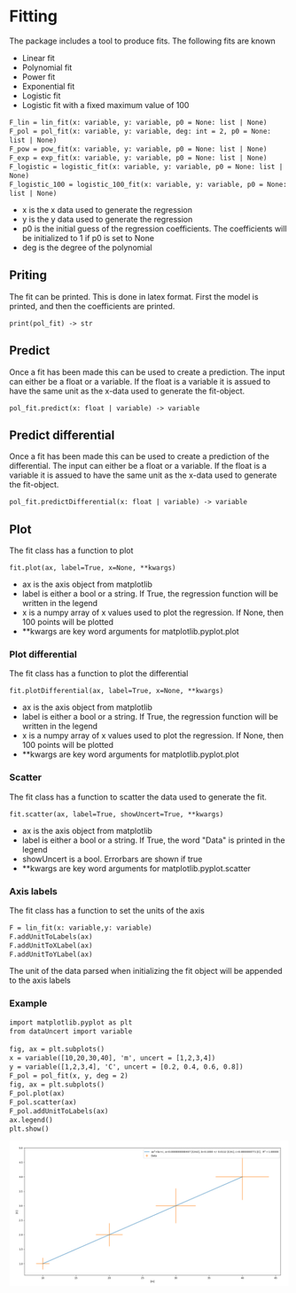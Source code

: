
# Fitting
The package includes a tool to produce fits. The following fits are known
 - Linear fit
 - Polynomial fit
 - Power fit
 - Exponential fit
 - Logistic fit
 - Logistic fit with a fixed maximum value of 100

```
F_lin = lin_fit(x: variable, y: variable, p0 = None: list | None)
F_pol = pol_fit(x: variable, y: variable, deg: int = 2, p0 = None: list | None)
F_pow = pow_fit(x: variable, y: variable, p0 = None: list | None)
F_exp = exp_fit(x: variable, y: variable, p0 = None: list | None)
F_logistic = logistic_fit(x: variable, y: variable, p0 = None: list | None)
F_logistic_100 = logistic_100_fit(x: variable, y: variable, p0 = None: list | None)
```

 - x is the x data used to generate the regression
 - y is the y data used to generate the regression
 - p0 is the initial guess of the regression coefficients. The coefficients will be initialized to 1 if p0 is set to None
 - deg is the degree of the polynomial

## Priting
The fit can be printed. This is done in latex format. First the model is printed, and then the coefficients are printed.

```
print(pol_fit) -> str
```

## Predict
Once a fit has been made this can be used to create a prediction. The input can either be a float or a variable. If the float is a variable it is assued to have the same unit as the x-data used to generate the fit-object.

```
pol_fit.predict(x: float | variable) -> variable
```

## Predict differential
Once a fit has been made this can be used to create a prediction of the differential. The input can either be a float or a variable. If the float is a variable it is assued to have the same unit as the x-data used to generate the fit-object.

```
pol_fit.predictDifferential(x: float | variable) -> variable
```



## Plot
The fit class has a function to plot

```
fit.plot(ax, label=True, x=None, **kwargs)
```

- ax is the axis object from matplotlib
- label is either a bool or a string. If True, the regression function will be written in the legend
- x is a numpy array of x values used to plot the regression. If None, then 100 points will be plotted
- **kwargs are key word arguments for matplotlib.pyplot.plot  

### Plot differential
The fit class has a function to plot the differential

```
fit.plotDifferential(ax, label=True, x=None, **kwargs)
```

- ax is the axis object from matplotlib
- label is either a bool or a string. If True, the regression function will be written in the legend
- x is a numpy array of x values used to plot the regression. If None, then 100 points will be plotted
- **kwargs are key word arguments for matplotlib.pyplot.plot  

### Scatter
The fit class has a function to scatter the data used to generate the fit.

```
fit.scatter(ax, label=True, showUncert=True, **kwargs)
```

- ax is the axis object from matplotlib
- label is either a bool or a string. If True, the word "Data" is printed in the legend
- showUncert is a bool. Errorbars are shown if true
- **kwargs are key word arguments for matplotlib.pyplot.scatter  

### Axis labels
The fit class has a function to set the units of the axis

```
F = lin_fit(x: variable,y: variable)
F.addUnitToLabels(ax)
F.addUnitToXLabel(ax)
F.addUnitToYLabel(ax)
```

The unit of the data parsed when initializing the fit object will be appended to the axis labels

### Example
```
import matplotlib.pyplot as plt
from dataUncert import variable

fig, ax = plt.subplots()
x = variable([10,20,30,40], 'm', uncert = [1,2,3,4])
y = variable([1,2,3,4], 'C', uncert = [0.2, 0.4, 0.6, 0.8])
F_pol = pol_fit(x, y, deg = 2)
fig, ax = plt.subplots()
F_pol.plot(ax)
F_pol.scatter(ax)
F_pol.addUnitToLabels(ax)
ax.legend()
plt.show()
```

![Fitting example](/docs/examples/fitExample.png)